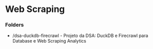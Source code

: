 # Web Scraping

### Folders

- /dsa-duckdb-firecrawl - Projeto da DSA: DuckDB e Firecrawl para Database e Web Scraping Analytics


